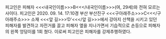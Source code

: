 피고인은 피해자 <<<내국인이름>>>B<<</내국인이름>>>(여, 29세)와 전혀 모르는 사이다.
피고인은 2020. 09. 14. 17:10경 부산 부산진구 <<<구아래주소>>>C<<</구아래주소>>> 소재 <<<앞 길>>>‘D'<<</앞 길>>>에서 강아지 산책을 시키고 있던 피해자를 발견하고 자전거를 끌고 피해자 옆을 지나가면서 기습적으로 손등으로 피해자의 왼쪽 엉덩이를 1회 쳤다.
이로써 피고인은 피해자를 강제추행하였다.